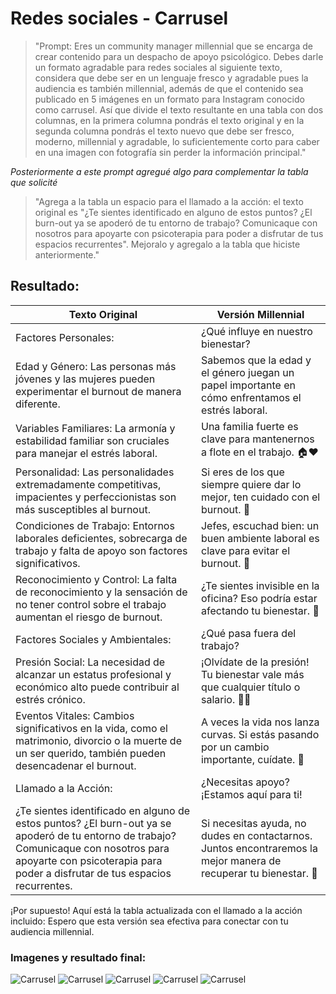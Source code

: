 # Redes sociales - Carrusel

> "Prompt: Eres un community manager millennial que se encarga de crear contenido para un despacho de apoyo psicológico. Debes darle un formato agradable para redes sociales al siguiente texto, considera que debe ser en un lenguaje fresco y agradable pues la audiencia es también millennial, además de que el contenido sea publicado en 5 imágenes en un formato para Instagram conocido como carrusel. Así que divide el texto resultante en una tabla con dos columnas, en la primera columna pondrás el texto original y en la segunda columna pondrás el texto nuevo que debe ser fresco, moderno, millennial y agradable, lo suficientemente corto para caber en una imagen con fotografía sin perder la información principal."

*Posteriormente a este prompt agregué algo para complementar la tabla que solicité*

> "Agrega a la tabla un espacio para el llamado a la acción: el texto original es "¿Te sientes identificado en alguno de estos puntos? ¿El burn-out ya se apoderó de tu entorno de trabajo? Comunicaque con nosotros para apoyarte con psicoterapia para poder a disfrutar de tus espacios recurrentes". Mejoralo y agregalo a la tabla que hiciste anteriormente."

## Resultado:

| Texto Original | Versión Millennial |
|----------------|--------------------|
| Factores Personales: | ¿Qué influye en nuestro bienestar? |
| Edad y Género: Las personas más jóvenes y las mujeres pueden experimentar el burnout de manera diferente. | Sabemos que la edad y el género juegan un papel importante en cómo enfrentamos el estrés laboral. |
| Variables Familiares: La armonía y estabilidad familiar son cruciales para manejar el estrés laboral. | Una familia fuerte es clave para mantenernos a flote en el trabajo. 🏠❤️ |
| Personalidad: Las personalidades extremadamente competitivas, impacientes y perfeccionistas son más susceptibles al burnout. | Si eres de los que siempre quiere dar lo mejor, ten cuidado con el burnout. 🙌 |
| Condiciones de Trabajo: Entornos laborales deficientes, sobrecarga de trabajo y falta de apoyo son factores significativos. | Jefes, escuchad bien: un buen ambiente laboral es clave para evitar el burnout. 🌟 |
| Reconocimiento y Control: La falta de reconocimiento y la sensación de no tener control sobre el trabajo aumentan el riesgo de burnout. | ¿Te sientes invisible en la oficina? Eso podría estar afectando tu bienestar. 🙈 |
| Factores Sociales y Ambientales: | ¿Qué pasa fuera del trabajo? |
| Presión Social: La necesidad de alcanzar un estatus profesional y económico alto puede contribuir al estrés crónico. | ¡Olvídate de la presión! Tu bienestar vale más que cualquier título o salario. 💆‍♂️ |
| Eventos Vitales: Cambios significativos en la vida, como el matrimonio, divorcio o la muerte de un ser querido, también pueden desencadenar el burnout. | A veces la vida nos lanza curvas. Si estás pasando por un cambio importante, cuídate. 🌟 |
| Llamado a la Acción: | ¿Necesitas apoyo? ¡Estamos aquí para ti! |
| ¿Te sientes identificado en alguno de estos puntos? ¿El burn-out ya se apoderó de tu entorno de trabajo? Comunicaque con nosotros para apoyarte con psicoterapia para poder a disfrutar de tus espacios recurrentes. | Si necesitas ayuda, no dudes en contactarnos. Juntos encontraremos la mejor manera de recuperar tu bienestar. 🤝 |

¡Por supuesto! Aquí está la tabla actualizada con el llamado a la acción incluido: Espero que esta versión sea efectiva para conectar con tu audiencia millennial.

### Imagenes y resultado final:

![Carrusel](media/carousel/1.jpg)
![Carrusel](media/carousel/2.jpg)
![Carrusel](media/carousel/3.jpg)
![Carrusel](media/carousel/4.jpg)
![Carrusel](media/carousel/5.jpg)
